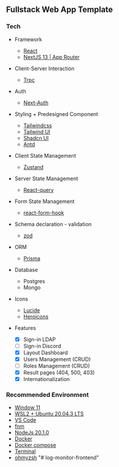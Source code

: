 ## Fullstack Web App Template

### Tech

- Framework
  - [React](https://react.dev/)
  - [NextJS 13 | App Router](https://nextjs.org/docs/getting-started)
- Client-Server Interaction
  - [Trpc](https://trpc.io/)
- Auth
  - [Next-Auth](https://next-auth.js.org/)
- Styling + Predesigned Component
  - [Tailwindcss](https://tailwindcss.com/)
  - [Tailwind UI](https://tailwindui.com/)
  - [Shadcn UI](https://ui.shadcn.com/)
  - [Antd](https://ant.design/components/overview/)
- Client State Management
  - [Zustand](https://github.com/pmndrs/zustand)
- Server State Management
  - [React-query](https://tanstack.com/query/latest)
- Form State Management
  - [react-form-hook](https://react-hook-form.com/)
- Schema declaration - validation
  - [zod](https://zod.dev/)
- ORM
  - [Prisma](https://github.com/prisma/prisma)
- Database
  - Postgres
  - Mongo
- Icons

  - [Lucide](https://lucide.dev/)
  - [Heroicons](https://heroicons.com/)

- Features
  - [x] Sign-in LDAP
  - [ ] Sign-in Discord
  - [x] Layout Dashboard
  - [x] Users Management (CRUD)
  - [ ] Roles Management (CRUD)
  - [x] Result pages (404, 500, 403)
  - [x] Internationalization

### Recommended Environment

- [Window 11](https://www.microsoft.com/vi-vn/windows/windows-11?r=1)
- [WSL2 + Ubuntu 20.04.3 LTS](https://learn.microsoft.com/en-us/windows/wsl/install)
- [VS Code](https://code.visualstudio.com/)
- [fnm](https://github.com/Schniz/fnm)
- [NodeJs 20.1.0](https://nodejs.org/en)
- [Docker](https://www.docker.com/)
- [Docker compose](https://docs.docker.com/compose/)
- [Terminal](https://devblogs.microsoft.com/commandline/windows-terminal-is-now-the-default-in-windows-11/)
- [ohmyzsh](https://ohmyz.sh/)
"# log-monitor-frontend" 
